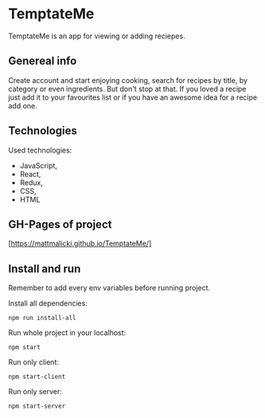 # TemptateMe

TemptateMe is an app for viewing or adding reciepes.

## Genereal info

Create account and start enjoying cooking, search for recipes by title, by category or even ingredients. But don't stop at that. If you loved a recipe just add it to your favourites list or if you have an awesome idea for a recipe add one.

## Technologies

Used technologies:

- JavaScript,
- React,
- Redux,
- CSS,
- HTML

## GH-Pages of project

[https://mattmalicki.github.io/TemptateMe/]

## Install and run

Remember to add every env variables before running project.

Install all dependencies:

```shell
npm run install-all
```

Run whole project in your localhost:

```shell
npm start
```

Run only client:

```shell
npm start-client
```

Run only server:

```shell
npm start-server
```
